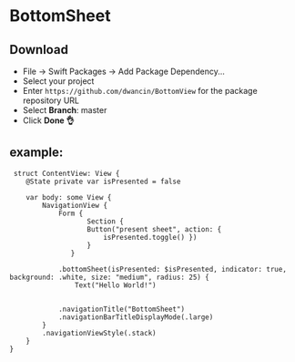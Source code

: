 # BottomSheet

## Download

- File -> Swift Packages -> Add Package Dependency...
- Select your project
- Enter `https://github.com/dwancin/BottomView` for the package repository URL
- Select **Branch**: master
- Click **Done 👌**


## example:
```` 
 struct ContentView: View {
    @State private var isPresented = false
    
    var body: some View {
        NavigationView {
            Form {
                   Section {
                   Button("present sheet", action: {
                       isPresented.toggle() })
                   }
               }
            
            .bottomSheet(isPresented: $isPresented, indicator: true, background: .white, size: "medium", radius: 25) {
                Text("Hello World!")
            
        
            .navigationTitle("BottomSheet")
            .navigationBarTitleDisplayMode(.large)
        }
        .navigationViewStyle(.stack)
    }
}
```` 
